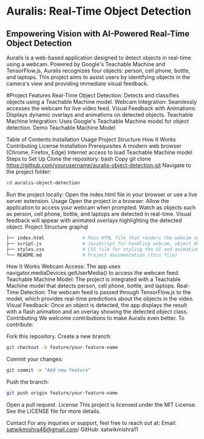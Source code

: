 <h1>Auralis: Real-Time Object Detection</h1>
<h2>Empowering Vision with AI-Powered Real-Time Object Detection</h2>
Auralis is a web-based application designed to detect objects in real-time using a webcam. Powered by Google's Teachable Machine and TensorFlow.js, Auralis recognizes four objects: person, cell phone, bottle, and laptops. This project aims to assist users by identifying objects in the camera's view and providing immediate visual feedback.

#Project Features
Real-Time Object Detection: Detects and classifies objects using a Teachable Machine model.
Webcam Integration: Seamlessly accesses the webcam for live video feed.
Visual Feedback with Animations: Displays dynamic overlays and animations on detected objects.
Teachable Machine Integration: Uses Google's Teachable Machine model for object detection.
Demo
Teachable Machine Model

Table of Contents
Installation
Usage
Project Structure
How It Works
Contributing
License
Installation
Prerequisites
A modern web browser (Chrome, Firefox, Edge)
Internet access to load Teachable Machine model
Steps to Set Up
Clone the repository:
bash
Copy
git clone https://github.com/yourusername/auralis-object-detection.git
Navigate to the project folder:
```bash
cd auralis-object-detection
```
Run the project locally: Open the index.html file in your browser or use a live server extension.
Usage
Open the project in a browser.
Allow the application to access your webcam when prompted.
Watch as objects such as person, cell phone, bottle, and laptops are detected in real-time.
Visual feedback will appear with animated overlays highlighting the detected object.
Project Structure
graphql
```bash
├── index.html              # Main HTML file that renders the webcam and UI
├── script.js               # JavaScript for handling webcam, object detection, and animations
├── styles.css              # CSS file for styling the UI and animations
└── README.md               # Project documentation (this file)
```
How It Works
Webcam Access: The app uses navigator.mediaDevices.getUserMedia() to access the webcam feed.
Teachable Machine Model: The project is integrated with a Teachable Machine model that detects person, cell phone, bottle, and laptops.
Real-Time Detection: The webcam feed is passed through TensorFlow.js to the model, which provides real-time predictions about the objects in the video.
Visual Feedback: Once an object is detected, the app displays the result with a flash animation and an overlay showing the detected object class.
Contributing
We welcome contributions to make Auralis even better. To contribute:

Fork this repository.
Create a new branch:
```bash
git checkout -b feature/your-feature-name
```
Commit your changes:
```bash
git commit -m "Add new feature"
```
Push the branch:
```bash
git push origin feature/your-feature-name
```
Open a pull request.
License
This project is licensed under the MIT License. See the LICENSE file for more details.

Contact
For any inquiries or support, feel free to reach out at:
Email: satwikmishra46@gmail.com/
GitHub: satwikmishra11
